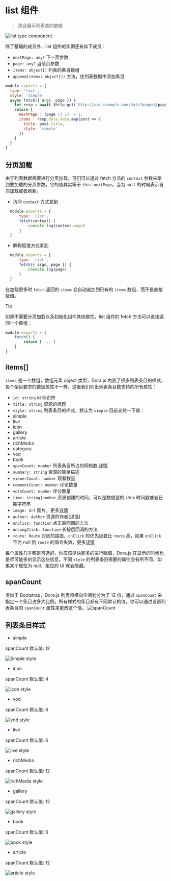 # list 组件
> 适合展示列表类的数据

![list type component](../_media/list_component.webp ':size=400')

除了基础的成员外，list 组件的实例还有如下成员：
 - `nextPage: any?` 下一页参数
 - `page: any?` 当前页参数
 - `items: object[]` 列表的条目数组
 - `append(items: object[])` 方法，往列表数据中添加条目
  
```javascript
module.exports = {
  type: 'list',
  style: 'simple'
  async fetch({ args, page }) {
    let resp = await $http.get(`http://api.example.com/data?page=${page || 1}`)
    return {
      nextPage : (page || 1)  + 1,
      items : resp.data.data.map(post => {
        title: post.title,
        style: 'simple'
      })
    }
  }
}
```
## 分页加载

由于列表数据需要进行分页加载，可们可以通过 fetch 方法的 `context` 参数来拿到要加载的分页参数，它的值其实等于 `this.nextPage`，当为 `null` 的时候表示首次加载或者刷新。  

- 访问 `context` 方式拿到
```javascript
  module.exports = {
      type: 'list',
      fetch(context) {
          console.log(context.page)
      }
  }
```
- 解构赋值方式拿到
```javascript
  module.exports = {
      type: 'list',
      fetch({ args, page }) {
          console.log(page)
      }
  }
```
在加载更多时 `fetch` 返回的 `items` 会自动追加到已有的 `items` 数组，而不是直接赋值。

> [!TIP]
> 如果不需要分页加载以及初始化组件其他属性，list 组件的 fetch 方法可以直接返回一个数组：
> ```javascript
> module.exports = {
>     fetch() {
>         return [ ... ]
>     }
> }
> ```

## items[]
`items` 是一个数组，数组元素 object 类型，Dora.js 内置了很多列表条目的样式，每个条目要求的数据属性不一样，这里我们列出列表条目数支持的所有属性：
 - `id: string` id 标识符
 - `title: string` 资源的标题
 - `style: string` 列表条目的样式，默认为 `simple` 目前支持一下值：
  - simple
  - live
  - icon
  - gallery
  - article
  - richMedia
  - category
  - vod
  - book
 - `spanCount: number` 列表条目所占的网格数 [详情](#spanCount)
 - `summary: string` 资源的简单描述
 - `viewerCount: number` 观看数量
 - `commentCount: number` 评论数量
 - `voteCount: number` 评分数量
 - `time: string|number` 资源创建的时间，可以是数值型的 Unix 时间戳或者日期字符串
 - `image: Url` 图片，更多[详情](api/struct#image)
 - `author: Author` 资源的作者([详情](api/struct#author))
 - `onClick: function` 点击后回调的方法
 - `onLongClick: function` 长按后回调的方法
 - `route: Route` 对应的路由，`onClick` 的优先级要比 `route` 高，如果 `onClick` 不为 null 则 `route` 的值会失效，更多[详情](../api/struct?id=route)

每个属性几乎都是可选的，你应该尽快能多的进行赋值，Dora.js 在显示的时候也是尽可能多的显示这些信息，不同 `style` 的列表条目需要的属性会有所不同，如果某个属性为 null，相应的 UI 就会隐藏。

## spanCount
 
 类似于 Bootstrap，Dora.js 列表将横向空间划分为了 12 份，通过 `spanCount` 来指定一个条目占多大比例，所有样式的条目都有不同默认的值，你可以通过设置列表条目的 `spanCount` 属性来更改这个值。
 ![spanCount](../_media/spanCount.png)

## 列表条目样式
 - simple

  spanCount 默认值: 12

  ![Simple style](../_media/simple_style.png)

 - icon

  spanCount 默认值: 4

  ![icon style](../_media/icon_style.png)

 - vod

  spanCount 默认值: 6

  ![vod style](../_media/vod_style.png)

 - live

  spanCount 默认值: 6
  
  ![live style](../_media/live_style.png)
 
 - richMedia

  spanCount 默认值: 12
  
  ![richMedia style](../_media/richMedia_style.png)

  - gallery

  spanCount 默认值: 12
  
  ![gallery style](../_media/gallery_style.png)
  
  - book

  spanCount 默认值: 6
  
  ![book style](../_media/book_style.png)

  - article

  spanCount 默认值: 12
  
  ![article style](../_media/article_style.png)